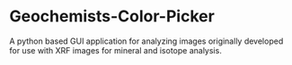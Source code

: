# Geochemists-Color-Picker
A python based GUI application for analyzing images originally developed for use with XRF images for mineral and isotope analysis. 

